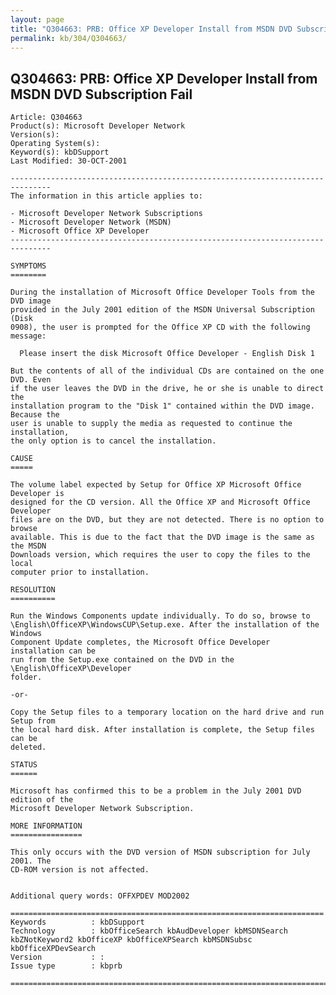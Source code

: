 ```yaml
---
layout: page
title: "Q304663: PRB: Office XP Developer Install from MSDN DVD Subscription Fail"
permalink: kb/304/Q304663/
---
```


## Q304663: PRB: Office XP Developer Install from MSDN DVD Subscription Fail

	Article: Q304663
	Product(s): Microsoft Developer Network
	Version(s): 
	Operating System(s): 
	Keyword(s): kbDSupport
	Last Modified: 30-OCT-2001
	
	-------------------------------------------------------------------------------
	The information in this article applies to:
	
	- Microsoft Developer Network Subscriptions 
	- Microsoft Developer Network (MSDN) 
	- Microsoft Office XP Developer 
	-------------------------------------------------------------------------------
	
	SYMPTOMS
	========
	
	During the installation of Microsoft Office Developer Tools from the DVD image
	provided in the July 2001 edition of the MSDN Universal Subscription (Disk
	0908), the user is prompted for the Office XP CD with the following message:
	
	  Please insert the disk Microsoft Office Developer - English Disk 1
	
	But the contents of all of the individual CDs are contained on the one DVD. Even
	if the user leaves the DVD in the drive, he or she is unable to direct the
	installation program to the "Disk 1" contained within the DVD image. Because the
	user is unable to supply the media as requested to continue the installation,
	the only option is to cancel the installation.
	
	CAUSE
	=====
	
	The volume label expected by Setup for Office XP Microsoft Office Developer is
	designed for the CD version. All the Office XP and Microsoft Office Developer
	files are on the DVD, but they are not detected. There is no option to browse
	available. This is due to the fact that the DVD image is the same as the MSDN
	Downloads version, which requires the user to copy the files to the local
	computer prior to installation.
	
	RESOLUTION
	==========
	
	Run the Windows Components update individually. To do so, browse to
	\English\OfficeXP\WindowsCUP\Setup.exe. After the installation of the Windows
	Component Update completes, the Microsoft Office Developer installation can be
	run from the Setup.exe contained on the DVD in the \English\OfficeXP\Developer
	folder.
	
	-or-
	
	Copy the Setup files to a temporary location on the hard drive and run Setup from
	the local hard disk. After installation is complete, the Setup files can be
	deleted.
	
	STATUS
	======
	
	Microsoft has confirmed this to be a problem in the July 2001 DVD edition of the
	Microsoft Developer Network Subscription.
	
	MORE INFORMATION
	================
	
	This only occurs with the DVD version of MSDN subscription for July 2001. The
	CD-ROM version is not affected.
	
	
	Additional query words: OFFXPDEV MOD2002
	
	======================================================================
	Keywords          : kbDSupport 
	Technology        : kbOfficeSearch kbAudDeveloper kbMSDNSearch kbZNotKeyword2 kbOfficeXP kbOfficeXPSearch kbMSDNSubsc kbOfficeXPDevSearch
	Version           : :
	Issue type        : kbprb
	
	=============================================================================
	
